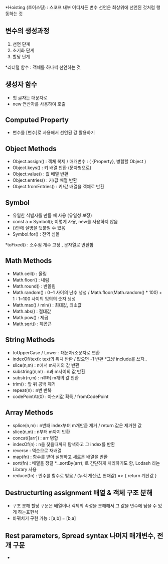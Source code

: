 *Hoisting (호이스팅) : 스코프 내부 어디서든 변수 선언은 최상위에 선언된 것처럼 행동하는 것

## 변수의 생성과정
1. 선언 단계
2. 초기화 단계
3. 할당 단계

*리터럴 함수 : 객체를 하나씩 선언하는 것 

## 생성자 함수
- 첫 글자는 대문자로
- new 연산자를 사용하여 호출

## Computed Property
-  변수를 [변수]로 사용해서 선언된 값 활용하기 

## Object Methods
- Object.assign() : 객체 복제 / 매개변수 : ( {Property}, 병합할 Object )
- Object.keys() : 키 배열 반환 (문자형으로)
- Object.value() : 값 배열 반환
- Object.entries() : 키/값 배열 반환 
- Object.fromEntries() : 키/값 배열을 객체로 반환


## Symbol
- 유일한 식별자를 만들 때 사용 (유일성 보장)
- const a = Symbol(); 이렇게 사용, new를 사용하지 않음
- ()안에 설명을 덧붙일 수 있음
- Symbol.for() : 전역 심볼

*toFixed() : 소수점 개수 고정 , 문자열로 반환함

## Math Methods
- Math.ceil() : 올림
- Math.floor() : 내림
- Math.round() : 반올림
- Math.random() : 0~1 사이의 난수 생성 / Math.floor(Math.random() * 100) + 1 : 1~100 사이의 임의의 숫자 생성
- Math.max() / min() : 최대값, 최소값
- Math.abs() : 절대값
- Math.pow() : 제곱
- Math.sqrt() : 제곱근

## String Methods
- toUpperCase / Lower : 대문자/소문자로 변환
- indexOf(text): text의 위치 반환 / 없으면 -1 반환   *그냥 include를 쓰자..
- slice(n,m) : n에서 m까지의 값 반환
- substring(n,m) : n과 m사이의 값 반환
- substr(n,m) : n부터 m개의 값 반환
- trim() : 앞 뒤 공백 제거
- repeat(n) : n번 반복
- codePointAt(0) : 아스키값 획득 / fromCodePoint


## Array Methods
- splice(n,m) : n번째 index부터 m개만큼 제거 / return 값은 제거한 값
- slice(n,m) : n부터 m까지 반환
- concat([arr]) : arr 병합
- indexOf(n) : n을 찾을때까지 탐색하고 그 index를 반환
- reverse : 역순으로 재배열
- map(fn) : 함수를 받아 실행하고 새로운 배열을 반환  
- sort(fn) : 배열을 정렬   *_.sortBy(arr); 로 간단하게 처리하기도 함, Lodash 라는 Library 사용
- reduce(fn) : 인수를 함수로 받음 / (누적 계산값, 현재값) => { return 계산값 }

## Destructurting assignment 배열 & 객체 구조 분해 
- 구조 분해 할당 구문은 배열이나 객체의 속성을 분해해서 그 값을 변수에 담을 수 있게 하는표현식
- 바꿔치기 구현 가능 : [a,b] = [b,a]


## Rest parameters, Spread syntax 나머지 매개변수, 전개 구문
- 






